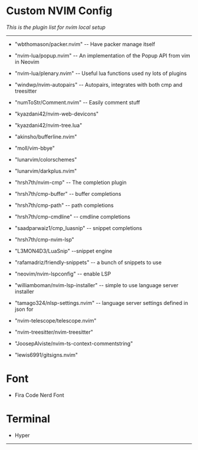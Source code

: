 # Custom NVIM Config

_This is the plugin list for nvim local setup_


---

- "wbthomason/packer.nvim" -- Have packer manage itself
- "nvim-lua/popup.nvim" -- An implementation of the Popup API from vim in Neovim
- "nvim-lua/plenary.nvim" -- Useful lua functions used ny lots of plugins
- "windwp/nvim-autopairs" -- Autopairs, integrates with both cmp and treesitter
- "numToStr/Comment.nvim" -- Easily comment stuff
- "kyazdani42/nvim-web-devicons"
- "kyazdani42/nvim-tree.lua"
- "akinsho/bufferline.nvim"
- "moll/vim-bbye"

- "lunarvim/colorschemes"
- "lunarvim/darkplus.nvim"

- "hrsh7th/nvim-cmp" -- The completion plugin
- "hrsh7th/cmp-buffer" -- buffer completions
- "hrsh7th/cmp-path" -- path completions
- "hrsh7th/cmp-cmdline" -- cmdline completions
- "saadparwaiz1/cmp_luasnip" -- snippet completions
- "hrsh7th/cmp-nvim-lsp"
  
- "L3MON4D3/LuaSnip" --snippet engine
- "rafamadriz/friendly-snippets" -- a bunch of snippets to use

- "neovim/nvim-lspconfig" -- enable LSP
- "williamboman/nvim-lsp-installer" -- simple to use language server installer
- "tamago324/nlsp-settings.nvim" -- language server settings defined in json for

-  "nvim-telescope/telescope.nvim"

-  "nvim-treesitter/nvim-treesitter"
-  "JoosepAlviste/nvim-ts-context-commentstring"

  
-  "lewis6991/gitsigns.nvim"



# Font
- Fira Code Nerd Font

# Terminal
- Hyper
---
